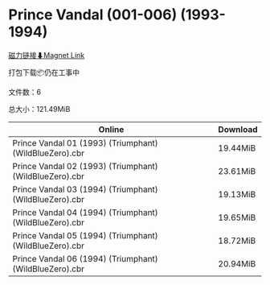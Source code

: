 # Prince Vandal (001-006) (1993-1994)

[磁力链接⬇Magnet Link](magnet:?xt=urn:btih:16f232cfdf20c8b7d56254b0fa608caed8b517a7&dn=Prince%20Vandal%20%28001-006%29%20%281993-1994%29)

打包下载📦仍在工事中

文件数：6

总大小：121.49MiB

Online | Download
--- | ---
Prince Vandal 01 (1993) (Triumphant) (WildBlueZero).cbr | 19.44MiB
Prince Vandal 02 (1993) (Triumphant) (WildBlueZero).cbr | 23.61MiB
Prince Vandal 03 (1994) (Triumphant) (WildBlueZero).cbr | 19.13MiB
Prince Vandal 04 (1994) (Triumphant) (WildBlueZero).cbr | 19.65MiB
Prince Vandal 05 (1994) (Triumphant) (WildBlueZero).cbr | 18.72MiB
Prince Vandal 06 (1994) (Triumphant) (WildBlueZero).cbr | 20.94MiB